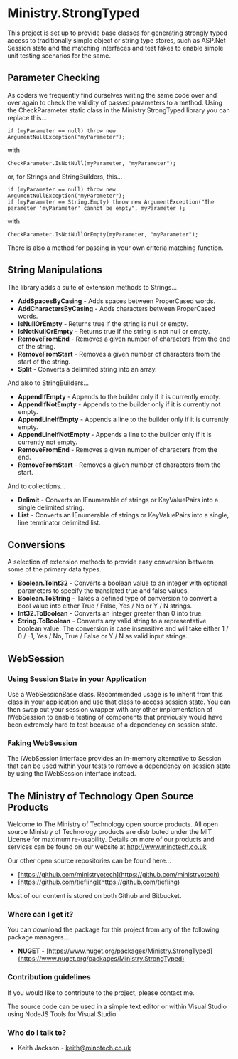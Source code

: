 # Ministry.StrongTyped #
This project is set up to provide base classes for generating strongly typed access to traditionally simple object or string type stores, such as ASP.Net Session state and the matching interfaces and test fakes to enable simple unit testing scenarios for the same.

## Parameter Checking ##
As coders we frequently find ourselves writing the same code over and over again to check the validity of passed parameters to a method. Using the CheckParameter static class in the Ministry.StrongTyped library you can replace this...

    if (myParameter == null) throw new ArgumentNullException("myParameter");

with

    CheckParameter.IsNotNull(myParameter, "myParameter");

or, for Strings and StringBuilders, this...

    if (myParameter == null) throw new ArgumentNullException("myParameter");
    if (myParameter == String.Empty) throw new ArgumentException("The parameter 'myParameter' cannot be empty", myParameter );

with

    CheckParameter.IsNotNullOrEmpty(myParameter, "myParameter");

There is also a method for passing in your own criteria matching function.

## String Manipulations ##
The library adds a suite of extension methods to Strings...

- **AddSpacesByCasing** - Adds spaces between ProperCased words.
- **AddCharactersByCasing** - Adds characters between ProperCased words.
- **IsNullOrEmpty** - Returns true if the string is null or empty.
- **IsNotNullOrEmpty** - Returns true if the string is not null or empty.
- **RemoveFromEnd** - Removes a given number of characters from the end of the string.
- **RemoveFromStart** - Removes a given number of characters from the start of the string.
- **Split** - Converts a delimited string into an array.

And also to StringBuilders...

- **AppendIfEmpty** - Appends to the builder only if it is currently empty.
- **AppendIfNotEmpty** - Appends to the builder only if it is currently not empty.
- **AppendLineIfEmpty** - Appends a line to the builder only if it is currently empty.
- **AppendLineIfNotEmpty** - Appends a line to the builder only if it is currently not empty.
- **RemoveFromEnd** - Removes a given number of characters from the end.
- **RemoveFromStart** - Removes a given number of characters from the start.

And to collections...

- **Delimit** - Converts an IEnumerable of strings or KeyValuePairs into a single delimited string.
- **List** - Converts an IEnumerable of strings or KeyValuePairs into a single, line terminator delimited list.

## Conversions ##
A selection of extension methods to provide easy conversion between some of the primary data types.

- **Boolean.ToInt32** - Converts a boolean value to an integer with optional parameters to specify the translated true and false values.
- **Boolean.ToString** - Takes a defined type of conversion to convert a bool value into either True / False, Yes / No or Y / N strings.
- **Int32.ToBoolean** - Converts an integer greater than 0 into true.
- **String.ToBoolean** - Converts any valid string to a representative boolean value. The conversion is case insensitive and will take either 1 / 0 / -1, Yes / No, True / False or Y / N as valid input strings.

## WebSession ##
### Using Session State in your Application ###
Use a WebSessionBase class. Recommended usage is to inherit from this class in your application and use that class to access session state. You can then swap out your session wrapper with any other implementation of IWebSession to enable testing of components that previously would have been extremely hard to test because of a dependency on session state.

### Faking WebSession ###
The IWebSession interface provides an in-memory alternative to Session that can be used within your tests to remove a dependency on session state by using the IWebSession interface instead.

## The Ministry of Technology Open Source Products ##
Welcome to The Ministry of Technology open source products. All open source Ministry of Technology products are distributed under the MIT License for maximum re-usability. Details on more of our products and services can be found on our website at http://www.minotech.co.uk

Our other open source repositories can be found here...

* [https://github.com/ministryotech](https://github.com/ministryotech)
* [https://github.com/tiefling](https://github.com/tiefling)

Most of our content is stored on both Github and Bitbucket.

### Where can I get it? ###
You can download the package for this project from any of the following package managers...

- **NUGET** - [https://www.nuget.org/packages/Ministry.StrongTyped](https://www.nuget.org/packages/Ministry.StrongTyped)

### Contribution guidelines ###
If you would like to contribute to the project, please contact me.

The source code can be used in a simple text editor or within Visual Studio using NodeJS Tools for Visual Studio.

### Who do I talk to? ###
* Keith Jackson - keith@minotech.co.uk
